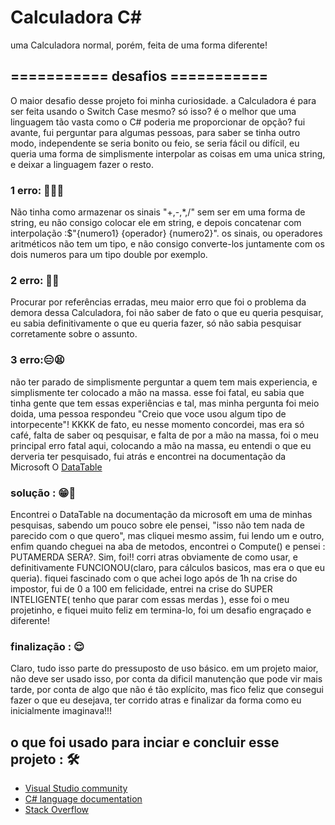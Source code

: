 # Calculadora C#

uma Calculadora normal, porém, feita de uma forma diferente!

## =========== desafios ===========

O maior desafio desse projeto foi minha curiosidade. a Calculadora é para ser feita usando o Switch Case mesmo? só isso? é o melhor que uma linguagem tão vasta como o C# poderia me proporcionar de opção? fui avante, fui perguntar para algumas pessoas, para saber se tinha outro modo, independente se seria bonito ou feio, se seria fácil ou difícil, eu queria uma forma de simplismente interpolar as coisas em uma unica string, e deixar a linguagem fazer o resto.
### 1 erro: 🤦‍♂️😒
Não tinha como armazenar os sinais "+,-,*,/" sem ser em uma forma de string, eu não consigo colocar ele em string, e depois concatenar com interpolação :$"{numero1} {operador} {numero2}". os sinais, ou operadores aritméticos não tem um tipo, e não consigo converte-los juntamente com os dois numeros para um tipo double por exemplo. 
### 2 erro: 🤯🥴
Procurar por referências erradas, meu maior erro que foi o problema da demora dessa Calculadora, foi não saber de fato o que eu queria pesquisar, eu sabia definitivamente o que eu queria fazer, só não sabia pesquisar corretamente sobre o assunto.
### 3 erro:😑😫
não ter parado de simplismente perguntar a quem tem mais experiencia, e simplismente ter colocado a mão na massa. esse foi fatal, eu sabia que tinha gente que tem essas experiências e tal, mas minha pergunta foi meio doida, uma pessoa respondeu "Creio que voce usou algum tipo de intorpecente"! KKKK de fato, eu nesse momento concordei, mas era só café, falta de saber oq pesquisar, e falta de por a mão na massa, foi o meu principal erro fatal aqui, colocando a mão na massa, eu entendi o que eu derveria ter pesquisado, fui atrás e encontrei na documentação da Microsoft O <a href="https://learn.microsoft.com/en-us/dotnet/api/system.data.datatable.compute?view=net-8.0">DataTable</a>

### solução : 😁🫡
Encontrei o DataTable na documentação da microsoft em uma de minhas pesquisas, sabendo um pouco sobre ele pensei, "isso não tem nada de parecido com o que quero", mas cliquei mesmo assim, fui lendo um e outro, enfim quando cheguei na aba de metodos, encontrei o Compute() e pensei : PUTAMERDA SERA?. Sim, foi!! corri atras obviamente de como usar, e definitivamente FUNCIONOU(claro, para cálculos basicos, mas era o que eu queria). fiquei fascinado com o que achei logo após de 1h na crise do impostor, fui de 0 a 100 em felicidade, entrei na crise do SUPER INTELIGENTE( tenho que parar com essas merdas ), esse foi o meu projetinho, e fiquei muito feliz em termina-lo, foi um desafio engraçado e diferente!

### finalização : 😌
Claro, tudo isso parte do pressuposto de uso básico. em um projeto maior, não deve ser usado isso, por conta da dificil manutenção que pode vir mais tarde, por conta de algo que não é tão explícito, mas fico feliz que consegui fazer o que eu desejava, ter corrido atras e finalizar da forma como eu inicialmente imaginava!!!
##  o que foi usado para inciar e concluir esse projeto : 🛠️ 
-   [Visual Studio community](https://visualstudio.microsoft.com/pt-br/vs/community/)
-   [C# language documentation](https://learn.microsoft.com/en-us/dotnet/csharp/)
-   [Stack Overflow](https://stackoverflow.com/)
